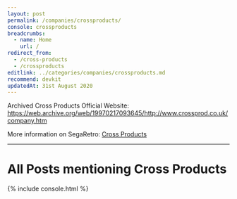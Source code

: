 ```yaml
---
layout: post
permalink: /companies/crossproducts/
console: crossproducts
breadcrumbs:
  - name: Home
    url: /
redirect_from:
  - /cross-products
  - /crossproducts
editlink: ../categories/companies/crossproducts.md
recommend: devkit
updatedAt: 31st August 2020
---
```


Archived Cross Products Official Website: https://web.archive.org/web/19970217093645/http://www.crossprod.co.uk/company.htm

More information on SegaRetro: [Cross Products](https://segaretro.org/Cross_Products)


---
# All Posts mentioning Cross Products
<div>

{% include console.html %}
</div>

